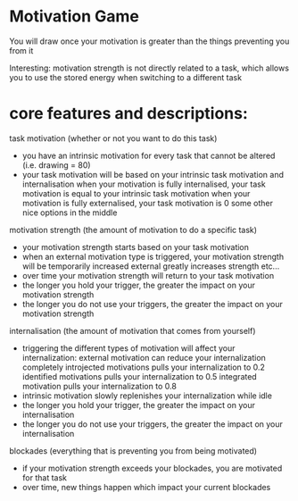 # Motivation Game

You will draw once your motivation is greater than the things preventing you from it

Interesting: motivation strength is not directly related to a task, which allows you to use the stored energy when switching to a different task

# core features and descriptions:
task motivation (whether or not you want to do this task)
- you have an intrinsic motivation for every task that cannot be altered (i.e. drawing = 80)
- your task motivation will be based on your intrinsic task motivation and internalisation
    when your motivation is fully internalised, your task motivation is equal to your intrinsic task motivation
    when your motivation is fully externalised, your task motivation is 0
    some other nice options in the middle

motivation strength (the amount of motivation to do a specific task)
- your motivation strength starts based on your task motivation
- when an external motivation type is triggered, your motivation strength will be temporarily increased
    external greatly increases strength
    etc...
- over time your motivation strength will return to your task motivation
- the longer you hold your trigger, the greater the impact on your motivation strength
- the longer you do not use your triggers, the greater the impact on your motivation strength

internalisation (the amount of motivation that comes from yourself)
- triggering the different types of motivation will affect your internalization:
    external motivation can reduce your internalization completely
    introjected motivations pulls your internalization to 0.2
    identified motivations pulls your internalization to 0.5
    integrated motivation pulls your internalization to 0.8
- intrinsic motivation slowly replenishes your internalization while idle
- the longer you hold your trigger, the greater the impact on your internalisation
- the longer you do not use your triggers, the greater the impact on your internalisation

blockades (everything that is preventing you from being motivated)
- if your motivation strength exceeds your blockades, you are motivated for that task
- over time, new things happen which impact your current blockades